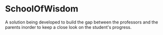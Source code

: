 # SchoolOfWisdom
A solution being developed to build the gap between the professors and the parents inorder to keep a close look on the student's progress.

